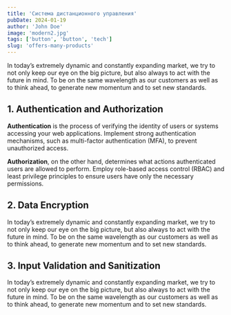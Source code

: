 ```yaml
---
title: 'Система дистанционного управления'
pubDate: 2024-01-19
author: 'John Doe'
image: 'modern2.jpg'
tags: ['button', 'button', 'tech']
slug: 'offers-many-products' 
---
```


In today’s extremely dynamic and constantly expanding market, we try to not only keep our eye on the big picture, but also always to act with the future in mind. To be on the same wavelength as our customers as well as to think ahead, to generate new momentum and to set new standards.

## **1. Authentication and Authorization**

**Authentication** is the process of verifying the identity of users or systems accessing your web applications. Implement strong authentication mechanisms, such as multi-factor authentication (MFA), to prevent unauthorized access.

**Authorization**, on the other hand, determines what actions authenticated users are allowed to perform. Employ role-based access control (RBAC) and least privilege principles to ensure users have only the necessary permissions.

## **2. Data Encryption**

In today’s extremely dynamic and constantly expanding market, we try to not only keep our eye on the big picture, but also always to act with the future in mind. To be on the same wavelength as our customers as well as to think ahead, to generate new momentum and to set new standards.

## **3. Input Validation and Sanitization**

In today’s extremely dynamic and constantly expanding market, we try to not only keep our eye on the big picture, but also always to act with the future in mind. To be on the same wavelength as our customers as well as to think ahead, to generate new momentum and to set new standards.



